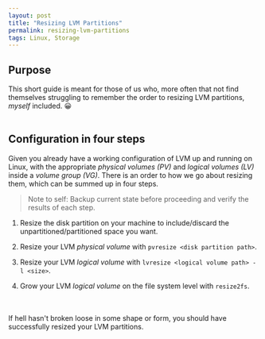 ```yaml
---
layout: post
title: "Resizing LVM Partitions"
permalink: resizing-lvm-partitions
tags: Linux, Storage
---
```


## Purpose
This short guide is meant for those of us who, more often that not find themselves struggling to remember the order to resizing LVM partitions, *myself* included. 😀
<br><br>

## Configuration in four steps
Given you already have a working configuration of LVM up and running on Linux, with the appropriate *physical volumes (PV)* and *logical volumes (LV)* inside a *volume group (VG)*. There is an order to how we go about resizing them, which can be summed up in four steps.

> Note to self: Backup current state before proceeding and verify the results of each step.

1. Resize the disk partition on your machine to include/discard the unpartitioned/partitioned space you want.

2. Resize your LVM *physical volume* with `pvresize <disk partition path>`.

3. Resize your LVM *logical volume* with `lvresize <logical volume path> -l <size>`.

4. Grow your LVM *logical volume* on the file system level with `resize2fs`.

<br><br>
If hell hasn't broken loose in some shape or form, you should have successfully resized your LVM partitions.
